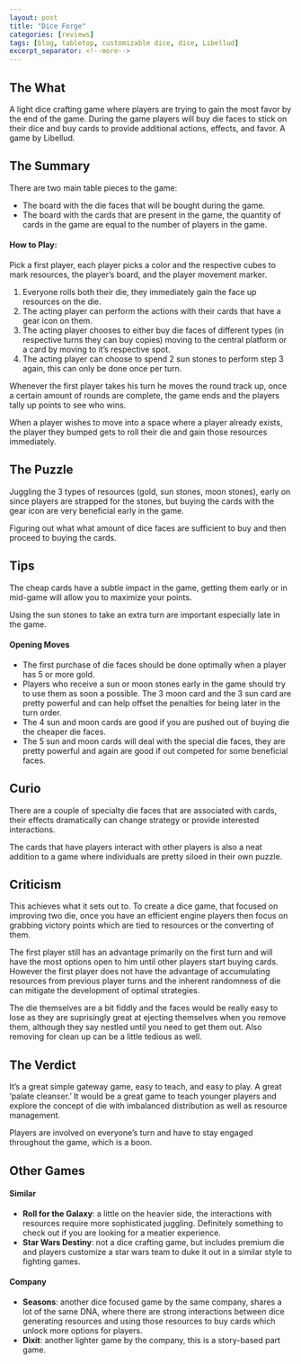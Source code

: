 ```yaml
---
layout: post
title: "Dice Forge"
categories: [reviews]
tags: [blog, tabletop, customizable dice, dice, Libellud]
excerpt_separator: <!--more-->
---
```


## The What

A light dice crafting game where players are trying to gain the most favor by the end of the game. During the game players will buy die faces to stick on their dice and buy cards to provide additional actions, effects, and favor. A game by Libellud.

<!--more-->

## The Summary

There are two main table pieces to the game:

- The board with the die faces that will be bought during the game.
- The board with the cards that are present in the game, the quantity of cards in the game are equal to the number of players in the game.

#### How to Play:

Pick a first player, each player picks a color and the respective cubes to mark resources, the player’s board, and the player movement marker.

1. Everyone rolls both their die, they immediately gain the face up resources on the die.
2. The acting player can perform the actions with their cards that have a gear icon on them.
3. The acting player chooses to either buy die faces of different types (in respective turns they can buy copies) moving to the central platform or a card by moving to it’s respective spot.
4. The acting player can choose to spend 2 sun stones to perform step 3 again, this can only be done once per turn.

Whenever the first player takes his turn he moves the round track up, once a certain amount of rounds are complete, the game ends and the players tally up points to see who wins.

When a player wishes to move into a space where a player already exists, the player they bumped gets to roll their die and gain those resources immediately.

## The Puzzle

Juggling the 3 types of resources (gold, sun stones, moon stones), early on since players are strapped for the stones, but buying the cards with the gear icon are very beneficial early in the game.

Figuring out what what amount of dice faces are sufficient to buy and then proceed to buying the cards.

## Tips

The cheap cards have a subtle impact in the game, getting them early or in mid-game will allow you to maximize your points.

Using the sun stones to take an extra turn are important especially late in the game.

#### Opening Moves

- The first purchase of die faces should be done optimally when a player has 5 or more gold.
- Players who receive a sun or moon stones early in the game should try to use them as soon a possible. The 3 moon card and the 3 sun card are pretty powerful and can help offset the penalties for being later in the turn order.
- The 4 sun and moon cards are good if you are pushed out of buying die the cheaper die faces.
- The 5 sun and moon cards will deal with the special die faces, they are pretty powerful and again are good if out competed for some beneficial faces.

## Curio

There are a couple of specialty die faces that are associated with cards, their effects dramatically can change strategy or provide interested interactions.

The cards that have players interact with other players is also a neat addition to a game where individuals are pretty siloed in their own puzzle.

## Criticism

This achieves what it sets out to. To create a dice game, that focused on improving two die, once you have an efficient engine players then focus on grabbing victory points which are tied to resources or the converting of them.

The first player still has an advantage primarily on the first turn and will have the most options open to him until other players start buying cards. However the first player does not have the advantage of accumulating resources from previous player turns and the inherent randomness of die can mitigate the development of optimal strategies.

The die themselves are a bit fiddly and the faces would be really easy to lose as they are suprisingly great at ejecting themselves when you remove them, although they say nestled until you need to get them out. Also removing for clean up can be a little tedious as well.

## The Verdict

It’s a great simple gateway game, easy to teach, and easy to play. A great ‘palate cleanser.’ It would be a great game to teach younger players and explore the concept of die with imbalanced distribution as well as resource management.

Players are involved on everyone’s turn and have to stay engaged throughout the game, which is a boon.

## Other Games
#### Similar
- __Roll for the Galaxy__: a little on the heavier side, the interactions with resources require more sophisticated juggling. Definitely something to check out if you are looking for a meatier experience.
- __Star Wars Destiny__: not a dice crafting game, but includes premium die and players customize a star wars team to duke it out in a similar style to fighting games.

#### Company
- __Seasons__: another dice focused game by the same company, shares a lot of the same DNA, where there are strong interactions between dice generating resources and using those resources to buy cards which unlock more options for players.
- __Dixit__: another lighter game by the company, this is a story-based part game.

